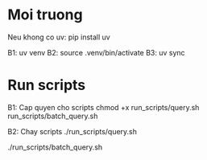 # Moi truong
Neu khong co uv: pip install uv

B1: uv venv
B2: source .venv/bin/activate
B3: uv sync

# Run scripts
B1: Cap quyen cho scripts
chmod +x run_scripts/query.sh run_scripts/batch_query.sh

B2: Chay scripts
./run_scripts/query.sh

./run_scripts/batch_query.sh